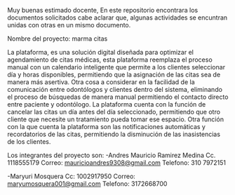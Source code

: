 Muy buenas estimado docente, 
En este repositorio encontrara los documentos solicitados cabe aclarar que, algunas actividades se encuntran unidas con otras en un mismo documento.

Nombre del proyecto: marma citas

 La plataforma, es una solución digital diseñada para optimizar el agendamiento de citas médicas, esta plataforma reemplaza el proceso manual con un calendario inteligente que permite a los clientes seleccionar día y horas disponibles, permitiendo que la asignación de las citas sea de manera más asertiva. Otra cosa a considerar en la facilidad de la comunicación entre odontólogos y clientes dentro del sistema, eliminando el proceso de búsquedas de manera manual permitiendo el contacto directo entre paciente y odontólogo. La plataforma cuenta con la función de cancelar las citas un día antes del día seleccionado, 
 permitiendo que otro cliente que necesite un tratamiento pueda tomar ese espacio. Otra función con la que cuenta la plataforma son las notificaciones automáticas y recordatorios de las citas, permitiendo la disminución de las inasistencias de los clientes.

 Los integrantes del proyecto son:
-Andres Mauricio Ramirez Medina
Cc. 1118555179
Correo: mauricioandres9308@gmail.com
Telefono: 310 7972151

-Maryuri Mosquera
Cc: 1002917950
Correo: maryumosquera001@gmail.com
Telefono: 3172668700
